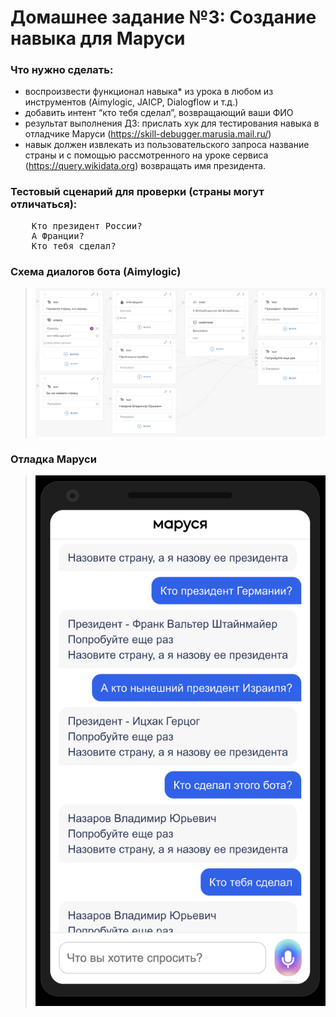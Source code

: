 # Домашнее задание №3: Создание навыка для Маруси

### Что нужно сделать:
* воспроизвести функционал навыка* из урока в любом из инструментов (Aimylogic, JAICP, Dialogflow и т.д.) 
* добавить интент “кто тебя сделал”, возвращающий ваши ФИО
* результат выполнения ДЗ: прислать хук для тестирования навыка в отладчике Маруси (https://skill-debugger.marusia.mail.ru/)
* навык должен извлекать из пользовательского запроса название страны и с помощью рассмотренного на уроке сервиса (https://query.wikidata.org) возвращать имя президента.

### Тестовый сценарий для проверки (страны могут отличаться):

<pre>
    Кто президент России?
    А Франции?
    Кто тебя сделал?
</pre>

### Схема диалогов бота (Aimylogic)

> ![](bot-flow.png)

### Отладка Маруси

> ![](marusia-debug.png)
